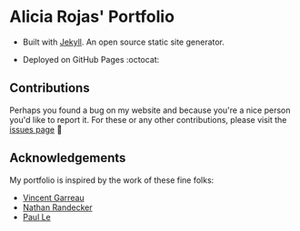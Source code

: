 # Alicia Rojas' Portfolio

- Built with [Jekyll](https://github.com/jekyll/jekyll). An open source static site generator.

- Deployed on GitHub Pages :octocat:

## Contributions

Perhaps you found a bug on my website and because you're a nice person you'd like to report it.
For these or any other contributions, please visit the [issues page](https://github.com/aliciapaz/aliciapaz-portfolio/issues) :bug:

## Acknowledgements

My portfolio is inspired by the work of these fine folks:

- [Vincent Garreau](https://github.com/VincentGarreau)
- [Nathan Randecker](https://github.com/nrandecker)
- [Paul Le](https://github.com/LeNPaul)
